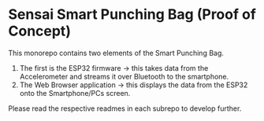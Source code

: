 # Sensai Smart Punching Bag (Proof of Concept)

This monorepo contains two elements of the Smart Punching Bag.

1. The first is the ESP32 firmware -> this takes data from the Accelerometer and streams it over Bluetooth to the smartphone.
2. The Web Browser application -> this displays the data from the ESP32 onto the Smartphone/PCs screen.

Please read the respective readmes in each subrepo to develop further.
